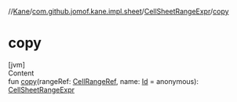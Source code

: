 //[Kane](../../index.md)/[com.github.jomof.kane.impl.sheet](../index.md)/[CellSheetRangeExpr](index.md)/[copy](copy.md)



# copy  
[jvm]  
Content  
fun [copy](copy.md)(rangeRef: [CellRangeRef](../../com.github.jomof.kane.impl/-cell-range-ref/index.md), name: [Id](../../com.github.jomof.kane.impl/index.md#%5Bcom.github.jomof.kane.impl%2FId%2F%2F%2FPointingToDeclaration%2F%5D%2FClasslikes%2F-1565197970) = anonymous): [CellSheetRangeExpr](index.md)  




